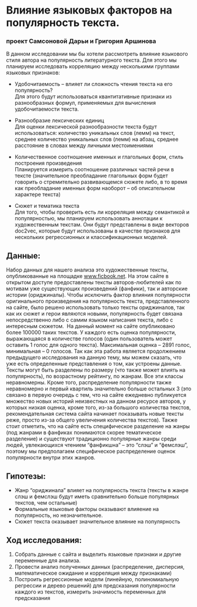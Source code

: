 # Влияние языковых факторов на популярность текста.
### проект Самсоновой Дарьи и Григория Аршинова

В данном исследовании мы бы хотели рассмотреть влияние языкового стиля автора на популярность литературного текста. Для этого мы планируем исследовать корреляцию между несколькими группами языковых признаков:

* Удобочитаемость – влияет ли сложность чтения текста на его популярность? <br>
Для этого будут использоваться квантитативные признаки из разнообразных формул, применяемых для вычисления удобочитаемости текста. 

* Разнообразие лексических единиц <br>
Для оценки лексической разнообразности текста будут использоваться:
количество уникальных слов (лемм) на текст, среднее количество уникальных слов (лемм) на абзац, среднее расстояние в словах между личными местоимениями

* Количественное соотношение именных и глагольных форм, стиль построения произведения <br>
Планируется измерить соотношение различных частей речи в  тексте (значительное преобладание глагольных форм будет говорить о стремительно развивающемся сюжете либо, в то время как преобладание именных форм наоборот – об описательном характере текста) 

* Сюжет и тематика текста <br>
Для того, чтобы проверить есть ли корреляция между семантикой и популярностью, мы планируем использовать аннотации к художественным текстам. Они будут представлены в виде векторов doc2vec, которые будут использованы в качестве признаков для нескольких регрессионных и классификационных моделей.

## Данные: 

Набор данных для нашего анализа это художественные тексты, опубликованные на площадке www.ficbook.net. На этом сайте в открытом доступе предоставлены тексты авторов-любителей как по мотивам уже существующих произведений (фанфики), так и авторские истории (ориджиналы). Чтобы исключить фактор влияния популярности оригинального произведения на популярность текста, представленного на сайте, было решено использовать только тексты ориджиналов, так как их сюжет и герои являются новыми, популярность будет связана непосредственно либо с самим языком написания текста, либо с интересным сюжетом.  На данный момент на сайте опубликовано более 100000 таких текстов. У каждого есть оценка популярности, выражающаяся в количестве голосов (один пользователь может оставить 1 голос для одного текста). Максимальная оценка – 2891 голос, минимальная – 0 голосов. Так как эта работа является продолжением предыдущего исследования на данную тему, мы можем сказать, что уже есть определенные представления о том, как устроены данные. 
Тексты могут быть разделены по размеру (что также может влиять на популярность), по возрастному рейтингу, по жанрам. Все эти классы неравномерны. Кроме того, распределение популярности также неравномерно и первый квартиль значительно больше остальных 3 (это связано в первую очередь с тем, что на сайте ежедневно публикуется множество новых историй неизвестных на данном ресурсе авторов, у которых низкая оценка, кроме того, из-за большого количества текстов, рекомендательная система сайта начинает показывать новые тексты реже, просто из-за общего увеличения количества текстов).
Также стоит отметить, что на сайте есть специфическое разделение на жанры (под жанрами в фанфиках понимаются скорее тематическое разделение) и существуют традиционно популярные жанры среди людей, увлекающихся чтением “фанфикшна” – это “слэш” и “фемслэш”, поэтому мы предполагаем специфическое распределение оценок популярности внутри этих жанров. 

## Гипотезы:

* Жанр “ориджинала” влияет на популярность текста (тексты в жанре слэш и фемслэш будут иметь сравнительно больше популярных текстов, чем остальные)
* Формальные языковые факторы оказывают влияение на популярность, но незначительное.
* Сюжет текста оказывает значительное влияние на популярность

## Ход исследования:

1. Собрать данные с сайта и выделить языковые признаки и другие переменные для анализа.
2. Провести анализ полученных данных (распределение, дисперсия, математическое ожидание и корреляция между признаками)
3. Построить регрессионные модели (линейную, полиномиальную регрессии и дерево решений) для предсказания популярности каждого из текстов, измерить значимость переменных для предсказания
